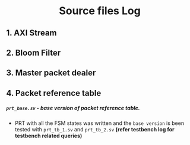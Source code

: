 # <p align = center> Source files Log </p>

## 1. AXI Stream

## 2. Bloom Filter

## 3. Master packet dealer

## 4. Packet reference table

##### `prt_base.sv` - base version of packet reference table.
- PRT with all the FSM states was written and the `base version` is been tested with `prt_tb_1.sv` and `prt_tb_2.sv` **(refer testbench log for testbench related queries)**

